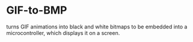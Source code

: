 # GIF-to-BMP
turns GIF animations into black and white bitmaps to be embedded into a microcontroller, which displays it on a screen.
